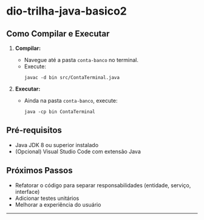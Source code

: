 # dio-trilha-java-basico2

## Como Compilar e Executar

1. **Compilar:**
   - Navegue até a pasta `conta-banco` no terminal.
   - Execute:
     ```
     javac -d bin src/ContaTerminal.java
     ```

2. **Executar:**
   - Ainda na pasta `conta-banco`, execute:
     ```
     java -cp bin ContaTerminal
     ```

## Pré-requisitos

- Java JDK 8 ou superior instalado
- (Opcional) Visual Studio Code com extensão Java

## Próximos Passos

- Refatorar o código para separar responsabilidades (entidade, serviço, interface)
- Adicionar testes unitários
- Melhorar a experiência do usuário

---